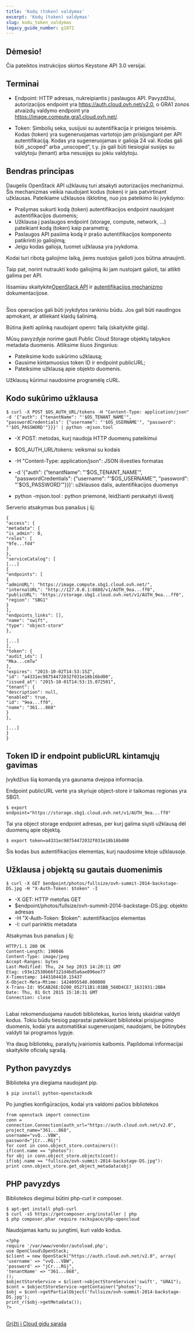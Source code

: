 ```yaml
---
title: 'Kodų (token) valdymas'
excerpt: 'Kodų (token) valdymas'
slug: kodu_token_valdymas
legacy_guide_number: g1872
---
```


## 

## Dėmesio!
Čia pateiktos instrukcijos skirtos Keystone API 3.0 versijai.


## Terminai

- Endpoint: HTTP adresas, nukreipiantis į paslaugos API. Pavyzdžiui, autorizacijos endpoint yra https://auth.cloud.ovh.net/v2.0, o GRA1 zonos atvaizdų valdymo endpoint yra https://image.compute.gra1.cloud.ovh.net/.

- Token: Simbolių seka, susijusi su autentifikacija ir prieigos teisėmis. Kodas (token) yra sugeneruojamas vartotojo jam prisijungiant per API autentifikaciją. Kodas yra sugeneruojamas ir galioja 24 val. Kodas gali būti „scoped“ arba „unscoped“, t.y. jis gali būti tiesiogiai susijęs su valdytoju (tenant) arba nesusijęs su jokiu valdytoju.




## Bendras principas
Daugelis OpenStack API užklausų turi atsakyti autorizacijos mechanizmui. Šis mechanizmas veikia naudojant kodus (token) ir jais patvirtinant užklausas. Pateikiame užklausos išklotinę, nuo jos pateikimo iki įvykdymo:

- Prašymas sukurti kodą (token) autentifikacijos endpoint naudojant autentifikacijos duomenis;
- Užklausa į paslaugos endpoint (storage, compute, network, ...) pateikiant kodą (token) kaip parametrą;
- Paslaugos API pasiima kodą ir prašo autentifikacijos komponento patikrinti jo galiojimą;
- Jeigu kodas galioja, tuomet užklausa yra įvykdoma.


Kodai turi ribotą galiojimo laiką, jiems nustojus galioti juos būtina atnaujinti.

Taip pat, norint nutraukti kodo galiojimą iki jam nustojant galioti, tai atlikti galima per API.

Išsamiau skaitykite[OpenStack API](http://docs.openstack.org/api/quick-start/content/) ir [autentifikacijos mechanizmo](http://docs.openstack.org/kilo/install-guide/install/apt/content/keystone-concepts.html) dokumentacijose.


## 
Šios operacijos gali būti įvykdytos rankiniu būdu. Jos gali būti naudingos apmokant, ar atliekant klaidų šalinimą.

Būtina įkelti aplinką naudojant openrc failą (skaitykite gidą).

Mūsų pavyzdyje norime gauti Public Cloud Storage objektų talpykos metadata duomenis. Atliksime šiuos žingsnius:


- Pateiksime kodo sukūrimo užklausą;
- Gausime kintamuosius token ID ir endpoint publicURL;
- Pateiksime užklausą apie objekto duomenis.


Užklausų kūrimui naudosime programėlę cURL.


## Kodo sukūrimo užklausa

```
$ curl -X POST $OS_AUTH_URL/tokens -H "Content-Type: application/json" -d '{"auth": {"tenantName": "'$OS_TENANT_NAME'", "passwordCredentials": {"username": "'$OS_USERNAME'", "password": "'$OS_PASSWORD'"}}}' | python -mjson.tool
```



- -X POST: metodas, kurį naudoja HTTP duomenų pateikimui

- $OS_AUTH_URL/tokens: veiksmai su kodais

- -H "Content-Type: application/json": JSON išvesties formatas

- -d '{"auth": {"tenantName": "'$OS_TENANT_NAME'", "passwordCredentials": {"username": "'$OS_USERNAME'", "password": "'$OS_PASSWORD'"}}}': užklausos dalis, autentifikacijos duomenys

- python -mjson.tool : python priemonė, leidžianti perskaityti išvestį


Serverio atsakymas bus panašus į šį:


```
{
"access": {
"metadata": {
"is_admin": 0,
"roles": [
"9fe...fd4"
]
},
"serviceCatalog": [
[...]
{
"endpoints": [
{
"adminURL": "https://image.compute.sbg1.cloud.ovh.net/",
"internalURL": "http://127.0.0.1:8888/v1/AUTH_9ea...ff0",
"publicURL": "https://storage.sbg1.cloud.ovh.net/v1/AUTH_9ea...ff0",
"region": "SBG1"
}
],
"endpoints_links": [],
"name": "swift",
"type": "object-store"
},

[...]
],
"token": {
"audit_ids": [
"Mka...cmTw"
],
"expires": "2015-10-02T14:53:15Z",
"id": "a4331ec98754472032f031e18b16bd00",
"issued_at": "2015-10-01T14:53:15.072501",
"tenant": {
"description": null,
"enabled": true,
"id": "9ea...ff0",
"name": "361...868"
}
},

[...]
}
}
```




## Token ID ir endpoint publicURL kintamųjų gavimas
Įvykdžius šią komandą yra gaunama dvejopa informacija.

Endpoint publicURL vertė yra skyriuje object-store ir taikomas regionas yra SBG1.


```
$ export endpoint="https://storage.sbg1.cloud.ovh.net/v1/AUTH_9ea...ff0"
```


Tai yra object storage endpoint adresas, per kurį galima siųsti užklausą dėl duomenų apie objektą.


```
$ export token=a4331ec98754472032f031e18b16bd00
```


Šis kodas bus autentifikacijos elementas, kurį naudosime kitoje užklausoje.


## Užklausa į objektą su gautais duomenimis

```
$ curl -X GET $endpoint/photos/fullsize/ovh-summit-2014-backstage-DS.jpg -H "X-Auth-Token: $token" -I
```



- -X GET: HTTP metofas GET
- $endpoint/photos/fullsize/ovh-summit-2014-backstage-DS.jpg: objekto adresas
- -H "X-Auth-Token: $token": autentifikacijos elementas
- -I: curl parinktis metadata


Atsakymas bus panašus į šį:


```
HTTP/1.1 200 OK
Content-Length: 190046
Content-Type: image/jpeg
Accept-Ranges: bytes
Last-Modified: Thu, 24 Sep 2015 14:20:11 GMT
Etag: c93e12530b66f121d4bd5a6ae096ee77
X-Timestamp: 1443104410.15437
X-Object-Meta-Mtime: 1424095540.000000
X-Trans-Id: 95CAB26E:D200_052711B1:01BB_560D4CE7_1631931:2BB4
Date: Thu, 01 Oct 2015 15:10:31 GMT
Connection: close
```




## 
Labai rekomenduojama naudoti bibliotekas, kurios leistų skaidriai valdyti kodus. Tokiu būdu tiesiog paprastai pateikiant bibliotekai prisijungimo duomenis, kodai yra automatiškai sugeneruojami, naudojami, be būtinybės valdyti tai programos lygyje.

Yra daug bibliotekų, parašytų įvairiomis kalbomis. Papildomai informacijai skaitykite oficialų sąrašą.


## Python pavyzdys
Biblioteka yra diegiama naudojant pip.

```
$ pip install python-openstacksdk
```


Po jungties konfigūracijos, kodai yra valdomi pačios bibliotekos


```
from openstack import connection
conn = connection.Connection(auth_url="https://auth.cloud.ovh.net/v2.0",
project_name="361...868",
username="vvQ...VBW",
password="jCr...RGj")
for cont in conn.object_store.containers():
if(cont.name == "photos"):
for obj in conn.object_store.objects(cont):
if(obj.name == "fullsize/ovh-summit-2014-backstage-DS.jpg"):
print conn.object_store.get_object_metadata(obj)
```




## PHP pavyzdys
Bibliotekos diegimui būtini php-curl ir composer.


```
$ apt-get install php5-curl
$ curl -sS https://getcomposer.org/installer | php
$ php composer.phar require rackspace/php-opencloud
```


Naudojamas kartu su jungtimi, kuri valdo kodus.


```
<?php
require '/var/www/vendor/autoload.php';
use OpenCloud\OpenStack;
$client = new OpenStack("https://auth.cloud.ovh.net/v2.0", array(
'username' => "vvQ...VBW",
'password' => "jCr...RGj",
'tenantName' => "361...868",
));
$objectStoreService = $client->objectStoreService('swift', "GRA1");
$cont = $objectStoreService->getContainer("photos");
$obj = $cont->getPartialObject('fullsize/ovh-summit-2014-backstage-DS.jpg');
print_r($obj->getMetadata());
?>
```




## 
[Grįžti į Cloud gidų sąrašą]({legacy}1785)

